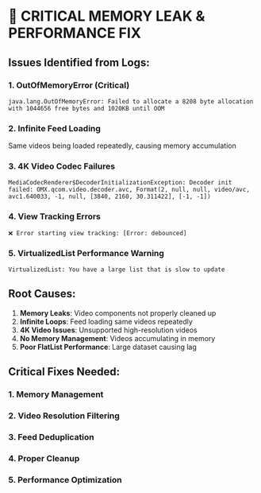 # 🚨 CRITICAL MEMORY LEAK & PERFORMANCE FIX

## Issues Identified from Logs:

### 1. **OutOfMemoryError (Critical)**
```
java.lang.OutOfMemoryError: Failed to allocate a 8208 byte allocation with 1044656 free bytes and 1020KB until OOM
```

### 2. **Infinite Feed Loading**
Same videos being loaded repeatedly, causing memory accumulation

### 3. **4K Video Codec Failures**
```
MediaCodecRenderer$DecoderInitializationException: Decoder init failed: OMX.qcom.video.decoder.avc, Format(2, null, null, video/avc, avc1.640033, -1, null, [3840, 2160, 30.311422], [-1, -1])
```

### 4. **View Tracking Errors**
```
❌ Error starting view tracking: [Error: debounced]
```

### 5. **VirtualizedList Performance Warning**
```
VirtualizedList: You have a large list that is slow to update
```

## Root Causes:

1. **Memory Leaks**: Video components not properly cleaned up
2. **Infinite Loops**: Feed loading same videos repeatedly 
3. **4K Video Issues**: Unsupported high-resolution videos
4. **No Memory Management**: Videos accumulating in memory
5. **Poor FlatList Performance**: Large dataset causing lag

## Critical Fixes Needed:

### 1. Memory Management
### 2. Video Resolution Filtering  
### 3. Feed Deduplication
### 4. Proper Cleanup
### 5. Performance Optimization
